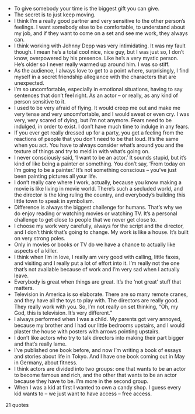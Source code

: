  - To give somebody your time is the biggest gift you can give.
 - The secret is to just keep moving.
 - I think I’m a really good partner and very sensitive to the other person’s feelings. I want somebody else to be comfortable, to understand about my job, and if they want to come on a set and see me work, they always can.
 - I think working with Johnny Depp was very intimidating. It was my fault though. I mean he’s a total cool nice, nice guy, but I was just so, I don’t know, overpowered by his presence. Like he’s a very mystic person. He’s older so I never really warmed up around him. I was so stiff.
 - As the audience, I always love to get to a point where, surprisingly, I find myself in a secret friendship allegiance with the characters that are unexpected.
 - I’m so uncomfortable, especially in emotional situations, having to say sentences that don’t feel right. As an actor – or really, as any kind of person sensitive to it.
 - I used to be very afraid of flying. It would creep me out and make me very tense and very uncomfortable, and I would sweat or even cry. I was very, very scared of dying, but I’m not anymore. Fears need to be indulged, in order to exist. I don’t have much time to indulge in any fears.
 - If you ever get really dressed up for a party, you get a feeling from the reactions of people that you don’t need to be that loud. It’s the same when you act. You have to always consider what’s around you and the texture of things and try to meld in with what’s going on.
 - I never consciously said, ‘I want to be an actor.’ It sounds stupid, but it’s kind of like being a painter or something. You don’t say, ‘From today on I’m going to be a painter.’ It’s not something conscious – you’ve just been painting pictures all your life.
 - I don’t really care where I work, actually, because you know making a movie is like living in movie world. There’s such a secluded world, and the director is the king ruling the country, and everybody’s building this little town to speak in symbolism.
 - Difference is always the biggest challenge for humans. That’s why we do enjoy reading or watching movies or watching TV. It’s a personal challenge to get close to people that we never get close to.
 - I choose my work very carefully, always for the script and the director, and I don’t think that’s going to change. My work is like a house. It’s built on very strong poles.
 - Only in movies or books or TV do we have a chance to actually like aspects of a killer.
 - I think when I’m in love, I really am very good with calling, little faxes, and visiting and I really put a lot of effort into it. I’m really not the one that’s not available because of work and I’m very sad when I actually leave.
 - Everybody is great when things are great. It’s the ‘not great’ stuff that matters.
 - Television in America is so elaborate. There are so many remote cranes, and they have all the toys to play with. The directors are really good. They really work with you. So, I’m not really on set thinking, “Oh, my God, this is television. It’s very different.”
 - I always performed when I was a child. My parents got very annoyed, because my brother and I had our little bedrooms upstairs, and I would plaster the house with posters with arrows pointing upstairs.
 - I don’t like actors who try to talk directors into making their part bigger and that’s really lame.
 - I’ve published one book before, and now I’m writing a book of essays and stories about life in Tokyo. And I have one book coming out in May in Germany, about fitness.
 - I think actors are divided into two groups: one that wants to be an actor to become famous and rich, and the other that wants to be an actor because they have to be. I’m more in the second group.
 - When I was a kid at first I wanted to own a candy shop. I guess every kid wants to – we just want to have access – free access.

21 quotes